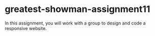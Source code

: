 # greatest-showman-assignment11
In this assignment, you will work with a group to design and code a responsive website.
